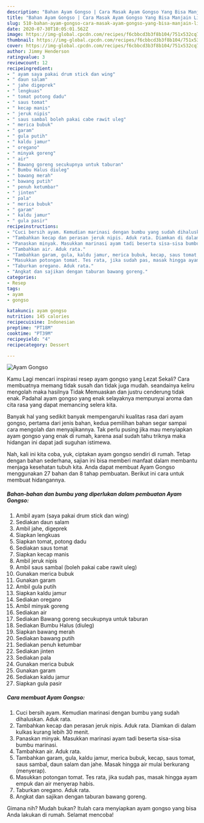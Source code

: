 ```yaml
---
description: "Bahan Ayam Gongso | Cara Masak Ayam Gongso Yang Bisa Manjain Lidah"
title: "Bahan Ayam Gongso | Cara Masak Ayam Gongso Yang Bisa Manjain Lidah"
slug: 510-bahan-ayam-gongso-cara-masak-ayam-gongso-yang-bisa-manjain-lidah
date: 2020-07-30T10:05:01.562Z
image: https://img-global.cpcdn.com/recipes/f6cbbcd3b3f8b104/751x532cq70/ayam-gongso-foto-resep-utama.jpg
thumbnail: https://img-global.cpcdn.com/recipes/f6cbbcd3b3f8b104/751x532cq70/ayam-gongso-foto-resep-utama.jpg
cover: https://img-global.cpcdn.com/recipes/f6cbbcd3b3f8b104/751x532cq70/ayam-gongso-foto-resep-utama.jpg
author: Jimmy Henderson
ratingvalue: 3
reviewcount: 12
recipeingredient:
- " ayam saya pakai drum stick dan wing"
- " daun salam"
- " jahe digeprek"
- " lengkuas"
- " tomat potong dadu"
- " saus tomat"
- " kecap manis"
- " jeruk nipis"
- " saus sambal boleh pakai cabe rawit uleg"
- " merica bubuk"
- " garam"
- " gula putih"
- " kaldu jamur"
- " oregano"
- " minyak goreng"
- " air"
- " Bawang goreng secukupnya untuk taburan"
- " Bumbu Halus diuleg"
- " bawang merah"
- " bawang putih"
- " penuh ketumbar"
- " jinten"
- " pala"
- " merica bubuk"
- " garam"
- " kaldu jamur"
- " gula pasir"
recipeinstructions:
- "Cuci bersih ayam. Kemudian marinasi dengan bumbu yang sudah dihaluskan. Aduk rata."
- "Tambahkan kecap dan perasan jeruk nipis. Aduk rata. Diamkan di dalam kulkas kurang lebih 30 menit."
- "Panaskan minyak. Masukkan marinasi ayam tadi beserta sisa-sisa bumbu marinasi."
- "Tambahkan air. Aduk rata."
- "Tambahkan garam, gula, kaldu jamur, merica bubuk, kecap, saus tomat, saus sambal, daun salam dan jahe. Masak hingga air mulai berkurang (menyerap)."
- "Masukkan potongan tomat. Tes rata, jika sudah pas, masak hingga ayam empuk dan air menyerap habis."
- "Taburkan oregano. Aduk rata."
- "Angkat dan sajikan dengan taburan bawang goreng."
categories:
- Resep
tags:
- ayam
- gongso

katakunci: ayam gongso 
nutrition: 145 calories
recipecuisine: Indonesian
preptime: "PT18M"
cooktime: "PT39M"
recipeyield: "4"
recipecategory: Dessert

---
```



![Ayam Gongso](https://img-global.cpcdn.com/recipes/f6cbbcd3b3f8b104/751x532cq70/ayam-gongso-foto-resep-utama.jpg)

Kamu Lagi mencari inspirasi resep ayam gongso yang Lezat Sekali? Cara membuatnya memang tidak susah dan tidak juga mudah. seandainya keliru mengolah maka hasilnya Tidak Memuaskan dan justru cenderung tidak enak. Padahal ayam gongso yang enak selayaknya mempunyai aroma dan cita rasa yang dapat memancing selera kita.



Banyak hal yang sedikit banyak mempengaruhi kualitas rasa dari ayam gongso, pertama dari jenis bahan, kedua pemilihan bahan segar sampai cara mengolah dan menyajikannya. Tak perlu pusing jika mau menyiapkan ayam gongso yang enak di rumah, karena asal sudah tahu triknya maka hidangan ini dapat jadi suguhan istimewa.


Nah, kali ini kita coba, yuk, ciptakan ayam gongso sendiri di rumah. Tetap dengan bahan sederhana, sajian ini bisa memberi manfaat dalam membantu menjaga kesehatan tubuh kita. Anda dapat membuat Ayam Gongso menggunakan 27 bahan dan 8 tahap pembuatan. Berikut ini cara untuk membuat hidangannya.

<!--inarticleads1-->

##### Bahan-bahan dan bumbu yang diperlukan dalam pembuatan Ayam Gongso:

1. Ambil  ayam (saya pakai drum stick dan wing)
1. Sediakan  daun salam
1. Ambil  jahe, digeprek
1. Siapkan  lengkuas
1. Siapkan  tomat, potong dadu
1. Sediakan  saus tomat
1. Siapkan  kecap manis
1. Ambil  jeruk nipis
1. Ambil  saus sambal (boleh pakai cabe rawit uleg)
1. Gunakan  merica bubuk
1. Gunakan  garam
1. Ambil  gula putih
1. Siapkan  kaldu jamur
1. Sediakan  oregano
1. Ambil  minyak goreng
1. Sediakan  air
1. Sediakan  Bawang goreng secukupnya untuk taburan
1. Sediakan  Bumbu Halus (diuleg)
1. Siapkan  bawang merah
1. Sediakan  bawang putih
1. Sediakan  penuh ketumbar
1. Sediakan  jinten
1. Sediakan  pala
1. Gunakan  merica bubuk
1. Gunakan  garam
1. Sediakan  kaldu jamur
1. Siapkan  gula pasir




<!--inarticleads2-->

##### Cara membuat Ayam Gongso:

1. Cuci bersih ayam. Kemudian marinasi dengan bumbu yang sudah dihaluskan. Aduk rata.
1. Tambahkan kecap dan perasan jeruk nipis. Aduk rata. Diamkan di dalam kulkas kurang lebih 30 menit.
1. Panaskan minyak. Masukkan marinasi ayam tadi beserta sisa-sisa bumbu marinasi.
1. Tambahkan air. Aduk rata.
1. Tambahkan garam, gula, kaldu jamur, merica bubuk, kecap, saus tomat, saus sambal, daun salam dan jahe. Masak hingga air mulai berkurang (menyerap).
1. Masukkan potongan tomat. Tes rata, jika sudah pas, masak hingga ayam empuk dan air menyerap habis.
1. Taburkan oregano. Aduk rata.
1. Angkat dan sajikan dengan taburan bawang goreng.




Gimana nih? Mudah bukan? Itulah cara menyiapkan ayam gongso yang bisa Anda lakukan di rumah. Selamat mencoba!
